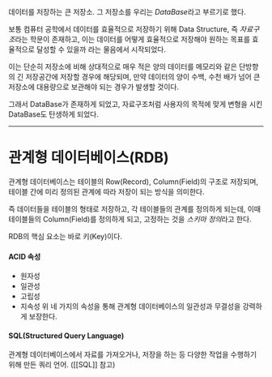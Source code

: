 데이터를 저장하는 큰 저장소. 그 저장소를 우리는 *DataBase*라고 부르기로 했다.

보통 컴퓨터 공학에서 데이터를 효율적으로 저장하기 위해 Data Structure, 즉 *자료구조*라는 학문이 존재하고, 이는 데이터를 어떻게 효율적으로 저장해야 원하는 목표를 효율적으로 달성할 수 있을까 라는 물음에서 시작되었다.

이는 단순히 저장소에 비해 상대적으로 매우 적은 양의 데이터를 메모리와 같은 단방향의 긴 저장공간에 저장할 경우에 해당되며, 만약 데이터의 양이 수백, 수천 배가 넘어 큰 저장소에 대용량으로 보관해야 되는 경우가 발생할 것이다.

그래서 DataBase가 존재하게 되었고, 자료구조처럼 사용자의 목적에 맞게 변형을 시킨 DataBase도 탄생하게 되었다.

---
# 관계형 데이터베이스(RDB)

관계형 데이터베이스는 테이블의 Row(Record), Column(Field)의 구조로 저장되며, 테이블 간에 미리 정의된 관계에 따라 저장이 되는 방식을 의미한다.

즉 데이터들을 테이블의 형태로 저장하고, 각 테이블들의 관계를 정의하게 되는데, 이때 테이블들의 Column(Field)를 정의하게 되고, 고정하는 것을 *스키마 정의*라고 한다.

RDB의 핵심 요소는 바로 키(Key)이다. 

#### ACID 속성
- 원자성
- 일관성
- 고립성
- 지속성
위 네 가지의 속성을 통해 관계형 데이터베이스의 일관성과 무결성을 강력하게 보장한다.

#### SQL(Structured Query Language)
관계형 데이터베이스에서 자료를 가져오거나, 저장을 하는 등 다양한 작업을 수행하기 위해 만든 쿼리 언어. ([[SQL]] 참고)
